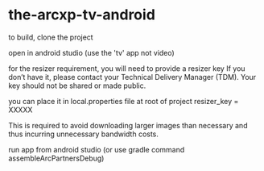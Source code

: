# the-arcxp-tv-android

to build, clone the project

open in android studio (use the 'tv' app not video)

for the resizer requirement, you will need to provide a resizer key If you don’t have it, please contact your Technical Delivery Manager (TDM). Your key should not be shared or made public.

you can place it in local.properties file at root of project resizer_key = XXXXX

This is required to avoid downloading larger images than necessary and thus incurring unnecessary bandwidth costs.

run app from android studio (or use gradle command assembleArcPartnersDebug)
